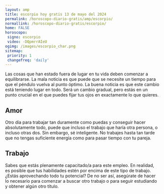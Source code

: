 ```yaml
---
layout: amp
title: escorpio hoy gratis 13 de mayo del 2024 
permalink: /horoscopo-diario-gratis/amp/escorpio/
normallink: /horoscopo-diario-gratis/escorpio/
home: FALSE
horoscopo:
 signo: escorpio
 video: -DQpmrrAIeU
ogimg: /images/escorpio_char.png
sitemap:
 priority: 1
 changefreq: 'daily'
---
```



Las cosas que han estado fuera de lugar en tu vida deben comenzar a equilibrarse. La mala noticia es que puede que se necesite un tiempo para que el péndulo vuelva al punto óptimo. La buena noticia es que este cambio está teniendo lugar en todo. Será un cambio gradual, pero estás en un punto crucial en el que puedes fijar tus ojos en exactamente lo que quieres.

## Amor

Otro día para trabajar tan duramente como puedas y conseguir hacer absolutamente todo, puede que incluso el trabajo que haría otra persona, o incluso otras dos. Sin embargo, sé inteligente. No trabajes hasta tan tarde que no tengas suficiente energía como para pasar tiempo con tu pareja.

## Trabajo

Sabes que estás plenamente capacitado/a para este empleo. En realidad, es posible que tus habilidades estén por encima de este tipo de trabajo. ¿Estás aprovechando todo tu potencial? De no ser así, asegúrate de hacer lo necesario para comenzar a buscar otro trabajo o para seguir estudiando y obtener algún otro título.